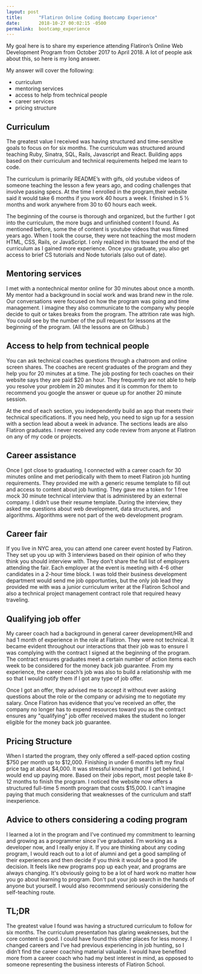 ```yaml
---
layout: post
title:      "Flatiron Online Coding Bootcamp Experience"
date:       2018-10-27 00:02:15 -0500
permalink:  bootcamp_experience
---
```


My goal here is to share my experience attending Flatiron’s Online Web Development Program from October 2017 to April 2018. A lot of people ask about this, so here is my long answer. 

My answer will cover the following:

* curriculum
* mentoring services
* access to help from technical people
* career services
* pricing structure

## Curriculum
The greatest value I received was having structured and time-sensitive goals to focus on for six months. The curriculum was structured around teaching Ruby, Sinatra, SQL, Rails, Javascript and React. Building apps based on their curriculum and technical requirements helped me learn to code.

The curriculum is primarily README’s with gifs, old youtube videos of someone teaching the lesson a few years ago, and coding challenges that involve passing specs. At the time I enrolled in the program,their website said it would take 6 months if you work 40 hours a week. I finished in 5 ½ months and work anywhere from 30 to 60 hours each week.

The beginning of the course is thorough and organized, but the further I got into the curriculum, the more bugs and unfinished content I found. As mentioned before, some the of content is youtube videos that was filmed years ago. When I took the course, they were not teaching the most modern HTML, CSS, Rails, or JavaScript. I only realized in this toward the end of the curriculum as I gained more experience. Once you graduate, you also get access to brief CS tutorials and Node tutorials (also out of date). 

## Mentoring services
I met with a nontechnical mentor online for 30 minutes about once a month. My mentor had a background in social work and was brand new in the role. Our conversations were focused on how the program was going and time management. I imagine they also communicate to the company why people decide to quit or takes breaks from the program. The attrition rate was high. You could see by the number of the pull request for lessons at the beginning of the program. (All the lessons are on Github.) 

## Access to help from technical people
You can ask technical coaches questions through a chatroom and online screen shares. The coaches are recent graduates of the program and they help you for 20 minutes at a time. The job posting for tech coaches on their website says they are paid $20 an hour. They frequently are not able to help you resolve your problem in 20 minutes and it is common for them to  recommend you google the answer or queue up for another 20 minute session.

At the end of each section, you independently build an app that meets their technical specifications. If you need help, you need to sign up for a session with a section lead about a week in advance. The sections leads are also Flatiron graduates. I never received any code review from anyone at Flatiron on any of my code or projects.

## Career assistance
Once I got close to graduating, I connected with a career coach for 30 minutes online and met periodically with them to meet Flatiron job hunting requirements. They provided me with a generic resume template to fill out and access to content about job hunting. They gave me a token for 1 free mock 30 minute technical interview that is administered by an external company. I didn’t use their resume template. During the interview, they asked me questions about web development, data structures, and algorithms. Algorithms were not part of the web development program.

## Career fair
If you live in NYC area, you can attend one career event hosted by Flatiron. They set up you up with 3 interviews based on their opinion of who they think you should interview with. They don’t share the full list of employers attending the fair. Each employer at the event is meeting with 4-6 other candidates in a 2-hour time block. I was told their business development department would send me job opportunties, but the only job lead they provided me with was a junior curriculum writer at the Flatiron School and also a technical project management contract role that required heavy traveling.

## Qualifying job offer
My career coach had a background in general career development/HR and had 1 month of experience in the role at Flatiron. They were not technical. It became evident throughout our interactions that their job was to ensure I was complying with the contract I signed at the beginning of the program. The contract ensures graduates meet a certain number of action items each week to be considered for the money back job guarantee. From my experience, the career coach’s job was also to build a relationship with me so that I would notify them if I got any type of job offer. 

Once I got an offer, they advised me to accept it without ever asking questions about the role or the company or advising me to negotiate my salary. Once Flatiron has evidence that you’ve received an offer, the company no longer has to expend resources toward you as the contract ensures any "qualifying" job offer received makes the student no longer eligible for the money back job guarantee.

## Pricing Structure
When I started the program, they only offered a self-paced option costing $750 per month up to $12,000. Finishing in under 6 months left my final price tag at about $4,000. It was stressful knowing that if I got behind, I would end up paying more. Based on their jobs report, most people take 8-12 months to finish the program. I noticed the website now offers a structured full-time 5 month program that costs $15,000. I can't imagine paying that much considering that weaknesses of the curriculum and staff inexperience.

## Advice to others considering a coding program
I learned a lot in the program and I've continued my commitment to learning and growing as a programmer since I've graduated. I’m working as a developer now, and I really enjoy it. If you are thinking about any coding program, I would reach out to a lot of alumni and get a good sampling of their experiences and then decide if you think it would be a good life decision. It feels like new programs pop up each year, and programs are always changing. It's obviously going to be a lot of hard work no matter how you go about learning to program. Don't put your job search in the hands of anyone but yourself. I would also recommmend seriously considering the self-teaching route.

## TL;DR
The greatest value I found was having a structured curriculum to follow for six months. The curriculum presentation has glaring weaknesses, but the core content is good. I could have found this other places for less money. I changed careers and I’ve had previous experiencing in job hunting, so I didn’t find the career coaching material valuable. I would have benefited more from a career coach who had my best interest in mind, as opposed to someone representing the business interests of Flatiron School.

